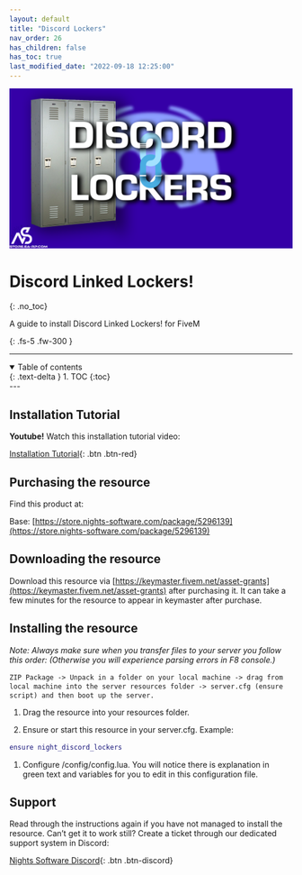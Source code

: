 ```yaml
---
layout: default
title: "Discord Lockers"
nav_order: 26
has_children: false
has_toc: true
last_modified_date: "2022-09-18 12:25:00"
---
```


<img class="cover-img" src="/assets/img/discordLockers.png" alt="Discord Linked Lockers! Resource" draggable="false">

# Discord Linked Lockers!
{: .no_toc}

A guide to install Discord Linked Lockers! for FiveM

{: .fs-5 .fw-300 }

---
<details open markdown="block">
  <summary>
    Table of contents
  </summary>
  {: .text-delta }
1. TOC
{:toc}
</details>
---

## Installation Tutorial

**Youtube!** Watch this installation tutorial video:

[Installation Tutorial](https://youtu.be/TiMOOGHnCuA?si=Aolxym0gbiY-qUEg){: .btn .btn-red}

## Purchasing the resource

Find this product at:

Base: [https://store.nights-software.com/package/5296139](https://store.nights-software.com/package/5296139)

## Downloading the resource

Download this resource via [https://keymaster.fivem.net/asset-grants](https://keymaster.fivem.net/asset-grants) after purchasing it. It can take a few minutes for the resource to appear in keymaster after purchase.

## Installing the resource

*Note: Always make sure when you transfer files to your server you follow this order: (Otherwise you will experience parsing errors in F8 console.)*

```
ZIP Package -> Unpack in a folder on your local machine -> drag from local machine into the server resources folder -> server.cfg (ensure script) and then boot up the server.
```

1. Drag the resource into your resources folder.

1. Ensure or start this resource in your server.cfg. Example:
```lua
ensure night_discord_lockers
```

1. Configure /config/config.lua. You will notice there is explanation in green text and variables for you to edit in this configuration file.

## Support

Read through the instructions again if you have not managed to install the resource. Can’t get it to work still? Create a ticket through our dedicated support system in Discord:

[Nights Software Discord](https://discord.nights-software.com){: .btn .btn-discord}
